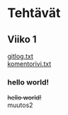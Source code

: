# Tehtävät


## Viiko 1
[gitlog.txt](https://github.com/Iroguin/ot-harjoitustyo/blob/main/laskarit/viikko1/gitlog.txt)\
[komentorivi.txt](https://github.com/Iroguin/ot-harjoitustyo/blob/main/laskarit/viikko1/komentorivi.txt)
### hello world!
~~hello world!~~\
muutos2
